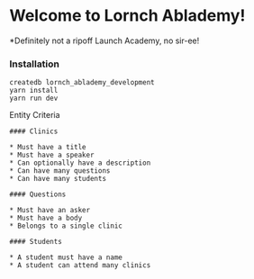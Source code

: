 
# Welcome to Lornch Ablademy!
*Definitely not a ripoff Launch Academy, no sir-ee!

### Installation

```no-highlight
createdb lornch_ablademy_development
yarn install
yarn run dev
```

Entity Criteria 
```
#### Clinics

* Must have a title
* Must have a speaker
* Can optionally have a description
* Can have many questions
* Can have many students

#### Questions

* Must have an asker
* Must have a body
* Belongs to a single clinic

#### Students

* A student must have a name
* A student can attend many clinics
```